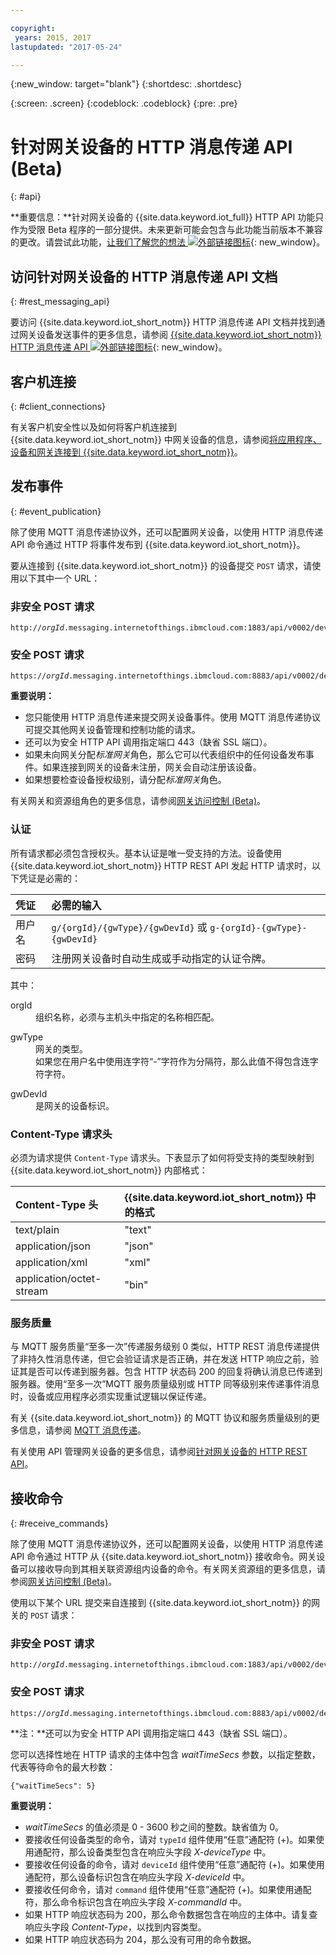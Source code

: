 ```yaml
---

copyright:
 years: 2015, 2017
lastupdated: "2017-05-24"

---
```


{:new_window: target="blank"}
{:shortdesc: .shortdesc}

{:screen: .screen}
{:codeblock: .codeblock}
{:pre: .pre}

# 针对网关设备的 HTTP 消息传递 API (Beta)
{: #api}

**重要信息：**针对网关设备的 {{site.data.keyword.iot_full}} HTTP API 功能只作为受限 Beta 程序的一部分提供。未来更新可能会包含与此功能当前版本不兼容的更改。请尝试此功能，[让我们了解您的想法 ![外部链接图标](../../../icons/launch-glyph.svg)](https://developer.ibm.com/answers/smart-spaces/17/internet-of-things.html){: new_window}。

## 访问针对网关设备的 HTTP 消息传递 API 文档
{: #rest_messaging_api}

要访问 {{site.data.keyword.iot_short_notm}} HTTP 消息传递 API 文档并找到通过网关设备发送事件的更多信息，请参阅 [{{site.data.keyword.iot_short_notm}} HTTP 消息传递 API ![外部链接图标](../../../icons/launch-glyph.svg)](https://docs.internetofthings.ibmcloud.com/apis/swagger/v0002/http-messaging.html){: new_window}。


## 客户机连接
{: #client_connections}

有关客户机安全性以及如何将客户机连接到 {{site.data.keyword.iot_short_notm}} 中网关设备的信息，请参阅[将应用程序、设备和网关连接到 {{site.data.keyword.iot_short_notm}}](../reference/security/connect_devices_apps_gw.html)。


## 发布事件
{: #event_publication}

除了使用 MQTT 消息传递协议外，还可以配置网关设备，以使用 HTTP 消息传递 API 命令通过 HTTP 将事件发布到 {{site.data.keyword.iot_short_notm}}。

要从连接到 {{site.data.keyword.iot_short_notm}} 的设备提交 `POST` 请求，请使用以下其中一个 URL：

### 非安全 POST 请求
<pre class="pre"><code class="hljs">http://<var class="keyword varname">orgId</var>.messaging.internetofthings.ibmcloud.com:1883/api/v0002/device/types/<var class="keyword varname">typeId</var>/devices/<var class="keyword varname">deviceId</var>/events/<var class="keyword varname">eventId</var></code></pre>

### 安全 POST 请求
<pre class="pre"><code class="hljs">https://<var class="keyword varname">orgId</var>.messaging.internetofthings.ibmcloud.com:8883/api/v0002/device/types/<var class="keyword varname">typeId</var>/devices/<var class="keyword varname">deviceId</var>/events/<var class="keyword varname">eventId</var></code></pre>

**重要说明：**
- 您只能使用 HTTP 消息传递来提交网关设备事件。使用 MQTT 消息传递协议可提交其他网关设备管理和控制功能的请求。
- 还可以为安全 HTTP API 调用指定端口 443（缺省 SSL 端口）。
- 如果未向网关分配*标准网关*角色，那么它可以代表组织中的任何设备发布事件。如果连接到网关的设备未注册，网关会自动注册该设备。
- 如果想要检查设备授权级别，请分配*标准网关*角色。

有关网关和资源组角色的更多信息，请参阅[网关访问控制 (Beta)](../gateways/gateway-access-control.html)。

### 认证

所有请求都必须包含授权头。基本认证是唯一受支持的方法。设备使用 {{site.data.keyword.iot_short_notm}} HTTP REST API 发起 HTTP 请求时，以下凭证是必需的：

|凭证|必需的输入|
|:---|:---|
|用户名| `g/{orgId}/{gwType}/{gwDevId}` 或 `g-{orgId}-{gwType}-{gwDevId}`
|密码| 注册网关设备时自动生成或手动指定的认证令牌。

其中：

<dl>
<dt>orgId</dt>  
<dd>组织名称，必须与主机头中指定的名称相匹配。</dd>

<p></p>
<dt>gwType</dt>  
<dd>网关的类型。</dd>
<dd>如果您在用户名中使用连字符“-”字符作为分隔符，那么此值不得包含连字符字符。</dd>
<p></p>
<dt>gwDevId</dt>  
<dd>是网关的设备标识。</dd>
</dl>


### Content-Type 请求头

必须为请求提供 `Content-Type` 请求头。下表显示了如何将受支持的类型映射到 {{site.data.keyword.iot_short_notm}} 内部格式：

|Content-Type 头|{{site.data.keyword.iot_short_notm}} 中的格式|
|:---|:---|
|text/plain|"text"
|application/json| "json"
|application/xml | "xml"
|application/octet-stream|"bin"

### 服务质量

与 MQTT 服务质量“至多一次”传递服务级别 0 类似，HTTP REST 消息传递提供了非持久性消息传递，但它会验证请求是否正确，并在发送 HTTP 响应之前，验证其是否可以传递到服务器。包含 HTTP 状态码 200 的回复将确认消息已传递到服务器。使用“至多一次”MQTT 服务质量级别或 HTTP 同等级别来传递事件消息时，设备或应用程序必须实现重试逻辑以保证传递。

有关 {{site.data.keyword.iot_short_notm}} 的 MQTT 协议和服务质量级别的更多信息，请参阅 [MQTT 消息传递](../reference/mqtt/index.html)。

有关使用 API 管理网关设备的更多信息，请参阅[针对网关设备的 HTTP REST API](../gateways/gw_api.html)。

## 接收命令
{: #receive_commands}

除了使用 MQTT 消息传递协议外，还可以配置网关设备，以使用 HTTP 消息传递 API 命令通过 HTTP 从 {{site.data.keyword.iot_short_notm}} 接收命令。网关设备可以接收导向到其相关联资源组内设备的命令。有关网关资源组的更多信息，请参阅[网关访问控制 (Beta)](../gateways/gateway-access-control.html)。

使用以下某个 URL 提交来自连接到 {{site.data.keyword.iot_short_notm}} 的网关的 `POST` 请求：

### 非安全 POST 请求
<pre class="pre"><code class="hljs">http://<var class="keyword varname">orgId</var>.messaging.internetofthings.ibmcloud.com:1883/api/v0002/device/types/<var class="keyword varname">typeId</var>/devices/<var class="keyword varname">deviceId</var>/commands/<var class="keyword varname">command</var>/request</code></pre>

### 安全 POST 请求

<pre class="pre"><code class="hljs">https://<var class="keyword varname">orgId</var>.messaging.internetofthings.ibmcloud.com:8883/api/v0002/device/types/<var class="keyword varname">typeId</var>/devices/<var class="keyword varname">deviceId</var>/commands/<var class="keyword varname">command</var>/request</code></pre>

**注：**还可以为安全 HTTP API 调用指定端口 443（缺省 SSL 端口）。

您可以选择性地在 HTTP 请求的主体中包含 *waitTimeSecs* 参数，以指定整数，代表等待命令的最大秒数：
<pre class="pre"><code class="hljs">{"waitTimeSecs": 5} </code></pre>


**重要说明：**
- *waitTimeSecs* 的值必须是 0 - 3600 秒之间的整数。缺省值为 0。
- 要接收任何设备类型的命令，请对 `typeId` 组件使用“任意”通配符 (+)。如果使用通配符，那么设备类型包含在响应头字段 *X-deviceType* 中。
- 要接收任何设备的命令，请对 `deviceId` 组件使用“任意”通配符 (+)。如果使用通配符，那么设备标识包含在响应头字段 *X-deviceId* 中。
- 要接收任何命令，请对 `command` 组件使用“任意”通配符 (+)。如果使用通配符，那么命令标识包含在响应头字段 *X-commandId* 中。
- 如果 HTTP 响应状态码为 200，那么命令数据包含在响应的主体中。请复查响应头字段 *Content-Type*，以找到内容类型。
- 如果 HTTP 响应状态码为 204，那么没有可用的命令数据。
